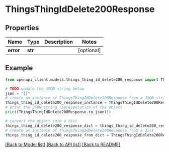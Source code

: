 # ThingsThingIdDelete200Response


## Properties

Name | Type | Description | Notes
------------ | ------------- | ------------- | -------------
**error** | **str** |  | [optional] 

## Example

```python
from openapi_client.models.things_thing_id_delete200_response import ThingsThingIdDelete200Response

# TODO update the JSON string below
json = "{}"
# create an instance of ThingsThingIdDelete200Response from a JSON string
things_thing_id_delete200_response_instance = ThingsThingIdDelete200Response.from_json(json)
# print the JSON string representation of the object
print(ThingsThingIdDelete200Response.to_json())

# convert the object into a dict
things_thing_id_delete200_response_dict = things_thing_id_delete200_response_instance.to_dict()
# create an instance of ThingsThingIdDelete200Response from a dict
things_thing_id_delete200_response_from_dict = ThingsThingIdDelete200Response.from_dict(things_thing_id_delete200_response_dict)
```
[[Back to Model list]](../README.md#documentation-for-models) [[Back to API list]](../README.md#documentation-for-api-endpoints) [[Back to README]](../README.md)


